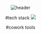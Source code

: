 
<div align="center">


![header](https://capsule-render.vercel.app/api?type=Rounded&color=FF9999&height=300&section=header&text=Sunjoo%20Kim&fontSize=90&fontColor=FFFFFF)


  #tech stack 
  <img src="https://img.shields.io/badge/GitHub?style=flat-square&logo=아이콘이름&logoColor=white"/>
  
  
  #cowork tools
</div>




<!--
**sseunn/sseunn** is a ✨ _special_ ✨ repository because its `README.md` (this file) appears on your GitHub profile.

Here are some ideas to get you started:

- 🔭 I’m currently working on ...
- 🌱 I’m currently learning ...
- 👯 I’m looking to collaborate on ...
- 🤔 I’m looking for help with ...
- 💬 Ask me about ...
- 📫 How to reach me: ...
- 😄 Pronouns: ...
- ⚡ Fun fact: ...
-->

